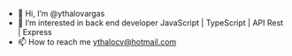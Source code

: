 - 👋 Hi, I’m @ythalovargas
- 👀 I’m interested in back end developer JavaScript | TypeScript | API Rest | Express
- 📫 How to reach me ythalocv@hotmail.com

<!---
ythalovargas/ythalovargas is a ✨ special ✨ repository because its `README.md` (this file) appears on your GitHub profile.
You can click the Preview link to take a look at your changes.
--->
